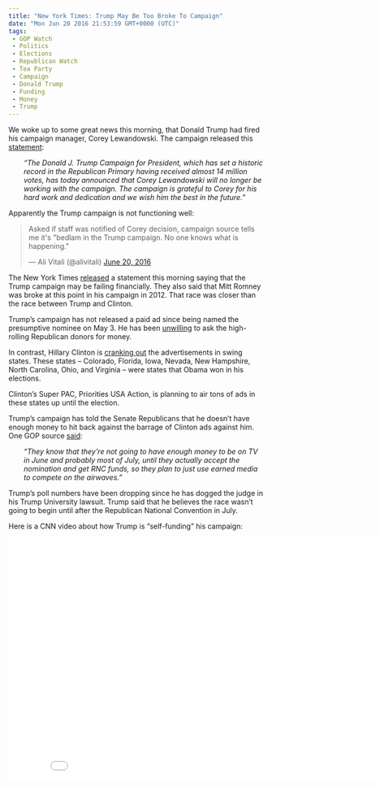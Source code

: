 ```yaml
---
title: "New York Times: Trump May Be Too Broke To Campaign"
date: "Mon Jun 20 2016 21:53:59 GMT+0000 (UTC)"
tags: 
 - GOP Watch
 - Politics
 - Elections
 - Republican Watch
 - Tea Party
 - Campaign
 - Donald Trump
 - Funding
 - Money
 - Trump
---
```

<p><!--OffDef--></p><p><!--Ads1--></p><p>We woke up to some great news this morning, that Donald Trump had fired his campaign manager,&#xA0;Corey Lewandowski. The campaign released this <a href="http://www.liberalamerica.org/2016/06/20/trump-campaign-manager-fired-personal-demand-trumps-children/" target="_blank">statement</a>:</p><p style="padding-left: 30px;"><em>&#x201C;The Donald J. Trump Campaign for President, which has set a historic record in the Republican Primary having received almost 14 million votes, has today announced that Corey Lewandowski will no longer be working with the campaign.&#xA0;The campaign is grateful to Corey for his hard work and dedication and we wish him the best in the future.&#x201D;</em></p><p>Apparently the Trump campaign is not functioning well:</p><blockquote class="twitter-tweet" data-width="500"><p lang="en" dir="ltr">Asked if staff was notified of Corey decision, campaign source tells me it&apos;s &quot;bedlam in the Trump campaign. No one knows what is happening.&quot;</p>
<p>&#x2014; Ali Vitali (@alivitali) <a href="https://twitter.com/alivitali/status/744892053071396864" onclick="__gaTracker(&apos;send&apos;, &apos;event&apos;, &apos;outbound-article&apos;, &apos;https://twitter.com/alivitali/status/744892053071396864&apos;, &apos;June 20, 2016&apos;);">June 20, 2016</a></p></blockquote><p><script async src="//platform.twitter.com/widgets.js" charset="utf-8"></script></p><p>The New York Times <a href="http://www.nytimes.com/2016/06/21/us/politics/donald-trumps-june-stumbles-mirror-those-of-mitt-romney.html?smid=tw-nytimes&amp;smtyp=cur&amp;referer=https:/t.co/rpmwF1i21C" onclick="__gaTracker(&apos;send&apos;, &apos;event&apos;, &apos;outbound-article&apos;, &apos;http://www.nytimes.com/2016/06/21/us/politics/donald-trumps-june-stumbles-mirror-those-of-mitt-romney.html?smid=tw-nytimes&amp;smtyp=cur&amp;referer=https:/t.co/rpmwF1i21C&apos;, &apos;released&apos;);" target="_blank">released</a> a statement this morning saying that the Trump campaign may be failing financially. They also said that Mitt Romney was broke at this point in his campaign in 2012. That race was closer than the race between Trump and Clinton.</p><p>Trump&#x2019;s campaign has not released a paid ad since being named the presumptive nominee on May 3. He has been <a href="http://talkingpointsmemo.com/edblog/the-real-news-is-trump-is-broke" onclick="__gaTracker(&apos;send&apos;, &apos;event&apos;, &apos;outbound-article&apos;, &apos;http://talkingpointsmemo.com/edblog/the-real-news-is-trump-is-broke&apos;, &apos;unwilling&apos;);" target="_blank">unwilling</a> to ask the high-rolling Republican donors for money.</p><p>In contrast, Hillary Clinton is <a href="http://www.politico.com/story/2016/06/clinton-to-unleash-tv-hell-on-trump-224399" onclick="__gaTracker(&apos;send&apos;, &apos;event&apos;, &apos;outbound-article&apos;, &apos;http://www.politico.com/story/2016/06/clinton-to-unleash-tv-hell-on-trump-224399&apos;, &apos;cranking out&apos;);" target="_blank">cranking out</a> the advertisements in swing states. These states &#x2013;&#xA0;Colorado, Florida, Iowa, Nevada, New Hampshire, North Carolina, Ohio, and Virginia &#x2013; were states that Obama won in his elections.</p><p>Clinton&#x2019;s Super PAC, Priorities USA Action, is planning to air tons of ads in these states up until the election.</p><p><!--Ads2--></p><p>Trump&#x2019;s campaign has told the Senate Republicans that he doesn&#x2019;t have enough money to hit back against the barrage of Clinton ads against him. One GOP source <a href="http://www.dailykos.com/story/2016/5/31/1532693/-Trump-s-campaign-is-broke" onclick="__gaTracker(&apos;send&apos;, &apos;event&apos;, &apos;outbound-article&apos;, &apos;http://www.dailykos.com/story/2016/5/31/1532693/-Trump-s-campaign-is-broke&apos;, &apos;said&apos;);" target="_blank">said</a>:</p><p style="padding-left: 30px;"><em>&#x201C;They know that they&#x2019;re not going to have enough money to be on TV in June and probably most of July, until they actually accept the nomination and get RNC funds, so they plan to just use earned media to compete on the airwaves.&#x201D;</em></p><p>Trump&#x2019;s poll numbers have been dropping since he has dogged the judge in his Trump University lawsuit. Trump said that he believes the race wasn&#x2019;t going to begin until after the Republican National Convention in July.</p><p>Here is a CNN video about how Trump is &#x201C;self-funding&#x201D; his campaign:</p><p><iframe width="853" height="480" src="//www.youtube.com/embed/85NmW5Fz38E" frameborder="0" allowfullscreen></iframe></p>